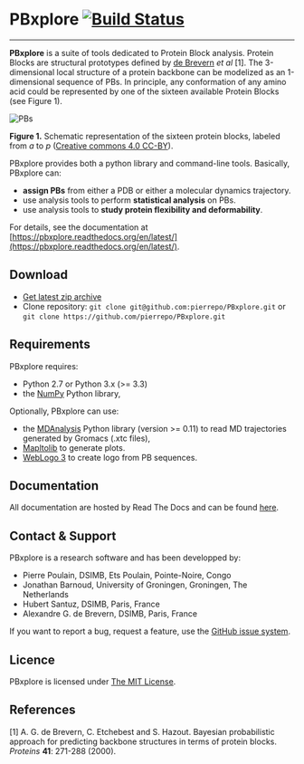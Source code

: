 # PBxplore [![Build Status](https://travis-ci.org/pierrepo/PBxplore.svg?branch=master)](https://travis-ci.org/pierrepo/PBxplore)

---

**PBxplore** is a suite of tools dedicated to Protein Block analysis.
Protein Blocks are structural prototypes defined by
[de Brevern](http://www.dsimb.inserm.fr/~debrevern/index.php) *et al* [1]. The 3-dimensional local
structure of a protein backbone can be modelized as an 1-dimensional sequence of PBs.
In principle, any conformation of any amino acid could be represented by one of
the sixteen available Protein Blocks (see Figure 1).

![PBs](doc/source/img/PBs.jpg "PBs")

**Figure 1.** Schematic representation of the sixteen protein blocks,
              labeled from *a* to *p* ([Creative commons 4.0 CC-BY](https://creativecommons.org/licenses/by/4.0/)).


PBxplore provides both a python library and command-line tools. Basically, PBxplore can:

* **assign PBs** from either a PDB or either a molecular dynamics trajectory.
* use analysis tools to perform **statistical analysis** on PBs.
* use analysis tools to **study protein flexibility and deformability**.

For details, see the documentation at [https://pbxplore.readthedocs.org/en/latest/](https://pbxplore.readthedocs.org/en/latest/).

## Download

- [Get latest zip archive](https://github.com/pierrepo/PBxplore/archive/master.zip)
- Clone repository: `git clone git@github.com:pierrepo/PBxplore.git` or `git clone https://github.com/pierrepo/PBxplore.git`

## Requirements

PBxplore requires:

* Python 2.7 or Python 3.x (>= 3.3)
* the [NumPy](http://numpy.scipy.org/ "NumPy") Python library,

Optionally, PBxplore can use:

* the [MDAnalysis](https://code.google.com/p/mdanalysis/) Python library (version >= 0.11) to read MD trajectories generated by Gromacs (.xtc files),
* [Mapltolib](http://matplotlib.org/) to generate plots.
* [WebLogo 3](http://weblogo.threeplusone.com/) to create logo from PB sequences.

## Documentation

All documentation are hosted by Read The Docs and can be found [here](https://pbxplore.readthedocs.org/en/latest/).

## Contact & Support

PBxplore is a research software and has been developped by:

* Pierre Poulain, DSIMB, Ets Poulain, Pointe-Noire, Congo
* Jonathan Barnoud, University of Groningen, Groningen, The Netherlands
* Hubert Santuz, DSIMB, Paris, France
* Alexandre G. de Brevern, DSIMB, Paris, France

If you want to report a bug, request a feature,
use the [GitHub issue system](https://github.com/pierrepo/PBxplore/issues>).


## Licence

PBxplore is licensed under [The MIT License](https://github.com/pierrepo/PBxplore/blob/master/LICENSE).



## References
[1] A. G. de Brevern, C. Etchebest and S. Hazout. Bayesian probabilistic approach for predicting backbone structures in terms of protein blocks. *Proteins* **41**: 271-288 (2000).
